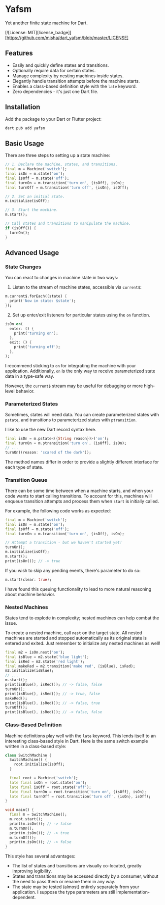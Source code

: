 # Yafsm

Yet another finite state machine for Dart.

[![License: MIT][license_badge]][https://github.com/misha/dart_yafsm/blob/master/LICENSE]

## Features

- Easily and quickly define states and transitions.
- Optionally require data for certain states.
- Manage complexity by nesting machines inside states.
- Elegantly handle transition attempts before the machine starts.
- Enables a class-based definition style with the `late` keyword.
- Zero dependencies - it's just one Dart file.

## Installation

Add the package to your Dart or Flutter project:

```bash
dart pub add yafsm
```

## Basic Usage

There are three steps to setting up a state machine:

```dart
// 1. Declare the machine, states, and transitions.
final m = Machine('switch');
final isOn = m.state('on');
final isOff = m.state('off');
final turnOn = m.transition('turn on', {isOff}, isOn);
final turnOff = m.transition('turn off', {isOn}, isOff);

// 2. Set an initial state.
m.initialize(isOff);

// 3. Start the machine.
m.start();

// Call states and transitions to manipulate the machine.
if (isOff()) {
  turnOn();
}
```

## Advanced Usage

### State Changes

You can react to changes in machine state in two ways:

1. Listen to the stream of machine states, accessible via `current$`:

```dart
m.current$.forEach((state) {
  print('Now in state: $state');
});
```

2. Set up enter/exit listeners for particular states using the `on` function.

```dart
isOn.on(
  enter: () {
    print('turning on');
  },
  exit: () {
    print('turning off');
  },
);
```

I recommend sticking to `on` for integrating the machine with your application. Additionally, `on` is the only way to receive parameterized state data in a type-safe way.

However, the `current$` stream may be useful for debugging or more high-level behavior.

### Parameterized States

Sometimes, states will need data. You can create parameterized states with `pstate`, and transitions to parameterized states with `ptransition`.

I like to use the new Dart record syntax here.

```dart
final isOn = m.pstate<({String reason})>('on');
final turnOn = m.ptransition('turn on', {isOff}, isOn);
// ...
turnOn((reason: 'scared of the dark'));
```

The method names differ in order to provide a slightly different interface for each type of state.

### Transition Queue

There can be some time between when a machine starts, and when your code wants to start calling transitions. To account for this, machines will enqueue transition attempts and process them when `start` is initially called.

For example, the following code works as expected:

```dart
final m = Machine('switch');
final isOn = m.state('on');
final isOff = m.state('off');
final turnOn = m.transition('turn on', {isOff}, isOn);

// Attempt a transition - but we haven't started yet!
turnOn();
m.initialize(isOff);
m.start();
print(isOn()); // -> true
```

If you wish to skip any pending events, there's parameter to do so:

```dart
m.start(clear: true);
```

I have found this queuing functionality to lead to more natural reasoning about machine behavior.

### Nested Machines

States tend to explode in complexity; nested machines can help combat the issue. 

To create a nested machine, call `nest` on the target state. All nested machines are started and stopped automatically as its original state is entered and exited. Just remember to initialize any nested machines as well!

```dart
final m2 = isOn.nest('on');
final isBlue = m2.state('blue light');
final isRed = m2.state('red light');
final makeRed = m2.transition('make red', {isBlue}, isRed);
m2.initialize(isBlue);
// ...
m.start();
print(isBlue(), isRed()); // -> false, false
turnOn();
print(isBlue(), isRed()); // -> true, false
makeRed();
print(isBlue(), isRed()); // -> false, true
turnOff();
print(isBlue(), isRed()); // -> false, false
```

### Class-Based Definition

Machine definitions play well with the `late` keyword. This lends itself to an interesting class-based style in Dart. Here is the same switch example written in a class-based style:

```dart
class SwitchMachine {
  SwitchMachine() {
    root.initialize(isOff);
  }

  final root = Machine('switch');
  late final isOn = root.state('on');
  late final isOff = root.state('off');
  late final turnOn = root.transition('turn on', {isOff}, isOn);
  late final turnOff = root.transition('turn off', {isOn}, isOff);
}

void main() {
  final m = SwitchMachine();
  m.root.start();
  print(m.isOn()); // -> false
  m.turnOn();
  print(m.isOn()); // -> true
  m.turnOff();
  print(m.isOn()); // -> false
}
```

This style has several advantages:

- The list of states and transitions are visually co-located, greatly improving legibility.
- States and transitions may be accessed directly by a consumer, without the need to pass them or rename them in any way.
- The state may be tested (almost) entirely separately from your application. I suppose the type parameters are still implementation-dependent.
